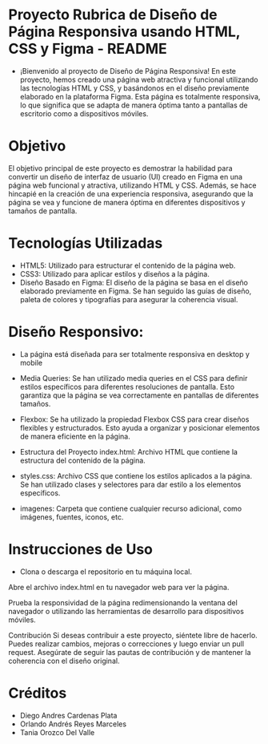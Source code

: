 
# Proyecto Rubrica de Diseño de Página Responsiva usando HTML, CSS y Figma - README

- ¡Bienvenido al proyecto de Diseño de Página Responsiva! En este proyecto, hemos creado una página web atractiva y funcional utilizando las tecnologías HTML y CSS, y basándonos en el diseño previamente elaborado en la plataforma Figma. Esta página es totalmente responsiva, lo que significa que se adapta de manera óptima tanto a pantallas de escritorio como a dispositivos móviles.

# Objetivo
El objetivo principal de este proyecto es demostrar la habilidad para convertir un diseño de interfaz de usuario (UI) creado en Figma en una página web funcional y atractiva, utilizando HTML y CSS. Además, se hace hincapié en la creación de una experiencia responsiva, asegurando que la página se vea y funcione de manera óptima en diferentes dispositivos y tamaños de pantalla.

# Tecnologías Utilizadas
- HTML5: Utilizado para estructurar el contenido de la página web.
- CSS3: Utilizado para aplicar estilos y diseños a la página.
- Diseño Basado en Figma: El diseño de la página se basa en el diseño elaborado previamente en Figma. Se han seguido las guías de diseño, paleta de colores y tipografías para asegurar la coherencia visual.

# Diseño Responsivo: 
- La página está diseñada para ser totalmente responsiva en desktop y mobile

- Media Queries: Se han utilizado media queries en el CSS para definir estilos específicos para diferentes resoluciones de pantalla. Esto garantiza que la página se vea correctamente en pantallas de diferentes tamaños.

- Flexbox: Se ha utilizado la propiedad Flexbox CSS para crear diseños flexibles y estructurados. Esto ayuda a organizar y posicionar elementos de manera eficiente en la página.

- Estructura del Proyecto
index.html: Archivo HTML que contiene la estructura del contenido de la página.

- styles.css: Archivo CSS que contiene los estilos aplicados a la página. Se han utilizado clases y selectores para dar estilo a los elementos específicos.

- imagenes: Carpeta que contiene cualquier recurso adicional, como imágenes, fuentes, iconos, etc.

# Instrucciones de Uso
- Clona o descarga el repositorio en tu máquina local.

Abre el archivo index.html en tu navegador web para ver la página.

Prueba la responsividad de la página redimensionando la ventana del navegador o utilizando las herramientas de desarrollo para dispositivos móviles.

Contribución
Si deseas contribuir a este proyecto, siéntete libre de hacerlo. Puedes realizar cambios, mejoras o correcciones y luego enviar un pull request. Asegúrate de seguir las pautas de contribución y de mantener la coherencia con el diseño original.

# Créditos
- Diego Andres Cardenas Plata
- Orlando Andrés Reyes Marceles
- Tania Orozco Del Valle

